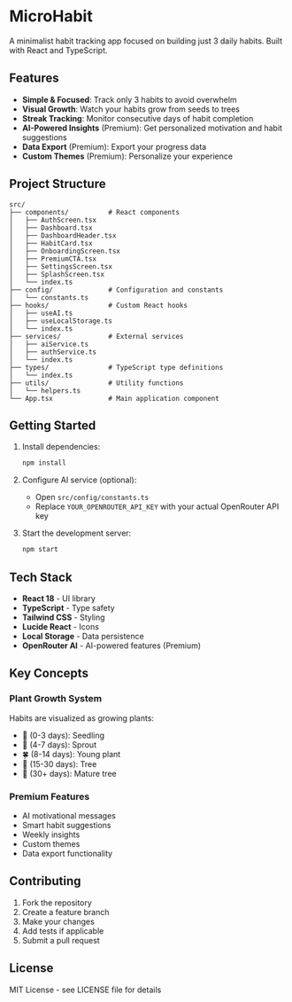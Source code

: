 # MicroHabit

A minimalist habit tracking app focused on building just 3 daily habits. Built with React and TypeScript.

## Features

- **Simple & Focused**: Track only 3 habits to avoid overwhelm
- **Visual Growth**: Watch your habits grow from seeds to trees
- **Streak Tracking**: Monitor consecutive days of habit completion
- **AI-Powered Insights** (Premium): Get personalized motivation and habit suggestions
- **Data Export** (Premium): Export your progress data
- **Custom Themes** (Premium): Personalize your experience

## Project Structure

```
src/
├── components/          # React components
│   ├── AuthScreen.tsx
│   ├── Dashboard.tsx
│   ├── DashboardHeader.tsx
│   ├── HabitCard.tsx
│   ├── OnboardingScreen.tsx
│   ├── PremiumCTA.tsx
│   ├── SettingsScreen.tsx
│   ├── SplashScreen.tsx
│   └── index.ts
├── config/              # Configuration and constants
│   └── constants.ts
├── hooks/               # Custom React hooks
│   ├── useAI.ts
│   ├── useLocalStorage.ts
│   └── index.ts
├── services/            # External services
│   ├── aiService.ts
│   ├── authService.ts
│   └── index.ts
├── types/               # TypeScript type definitions
│   └── index.ts
├── utils/               # Utility functions
│   └── helpers.ts
└── App.tsx              # Main application component
```

## Getting Started

1. Install dependencies:
   ```bash
   npm install
   ```

2. Configure AI service (optional):
   - Open `src/config/constants.ts`
   - Replace `YOUR_OPENROUTER_API_KEY` with your actual OpenRouter API key

3. Start the development server:
   ```bash
   npm start
   ```

## Tech Stack

- **React 18** - UI library
- **TypeScript** - Type safety
- **Tailwind CSS** - Styling
- **Lucide React** - Icons
- **Local Storage** - Data persistence
- **OpenRouter AI** - AI-powered features (Premium)

## Key Concepts

### Plant Growth System
Habits are visualized as growing plants:
- 🌱 (0-3 days): Seedling
- 🌿 (4-7 days): Sprout
- 🍀 (8-14 days): Young plant
- 🌳 (15-30 days): Tree
- 🌲 (30+ days): Mature tree

### Premium Features
- AI motivational messages
- Smart habit suggestions
- Weekly insights
- Custom themes
- Data export functionality

## Contributing

1. Fork the repository
2. Create a feature branch
3. Make your changes
4. Add tests if applicable
5. Submit a pull request

## License

MIT License - see LICENSE file for details
